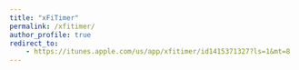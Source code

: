 ```yaml
---
title: "xFiTimer"
permalink: /xfitimer/
author_profile: true
redirect_to:
    - https://itunes.apple.com/us/app/xfitimer/id1415371327?ls=1&mt=8
---
```

